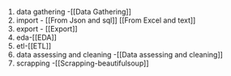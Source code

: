 1) data gathering -[[Data Gathering]]
2) import - [[From Json and sql]] [[From Excel  and text]]
3) export - [[Export]]
4) eda-[[EDA]]
5) etl-[[ETL]]
6) data assessing and cleaning -[[Data assessing and cleaning]]
7) scrapping -[[Scrapping-beautifulsoup]]